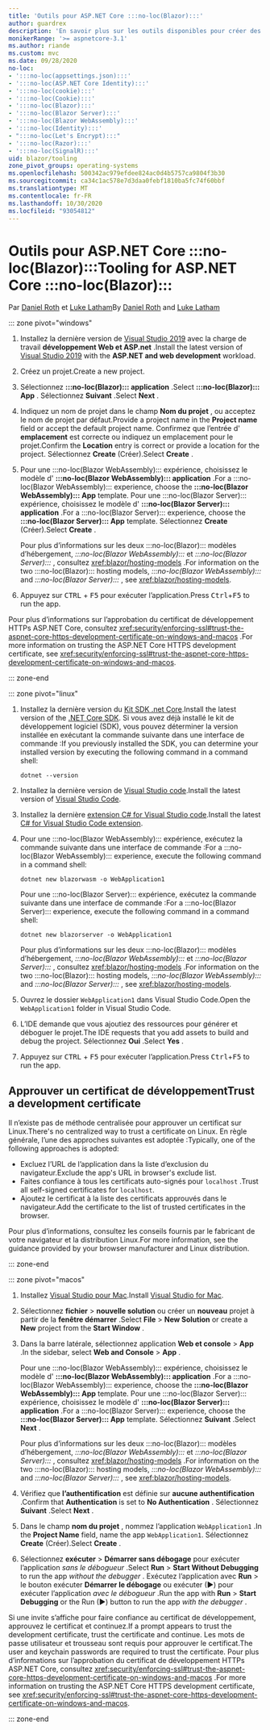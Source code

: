 ```yaml
---
title: 'Outils pour ASP.NET Core :::no-loc(Blazor):::'
author: guardrex
description: 'En savoir plus sur les outils disponibles pour créer des :::no-loc(Blazor)::: applications.'
monikerRange: '>= aspnetcore-3.1'
ms.author: riande
ms.custom: mvc
ms.date: 09/28/2020
no-loc:
- ':::no-loc(appsettings.json):::'
- ':::no-loc(ASP.NET Core Identity):::'
- ':::no-loc(cookie):::'
- ':::no-loc(Cookie):::'
- ':::no-loc(Blazor):::'
- ':::no-loc(Blazor Server):::'
- ':::no-loc(Blazor WebAssembly):::'
- ':::no-loc(Identity):::'
- ":::no-loc(Let's Encrypt):::"
- ':::no-loc(Razor):::'
- ':::no-loc(SignalR):::'
uid: blazor/tooling
zone_pivot_groups: operating-systems
ms.openlocfilehash: 500342ac979efdee824ac0d4b5757ca9804f3b30
ms.sourcegitcommit: ca34c1ac578e7d3daa0febf1810ba5fc74f60bbf
ms.translationtype: MT
ms.contentlocale: fr-FR
ms.lasthandoff: 10/30/2020
ms.locfileid: "93054812"
---
```

# <a name="tooling-for-aspnet-core-no-locblazor"></a><span data-ttu-id="1ca7c-103">Outils pour ASP.NET Core :::no-loc(Blazor):::</span><span class="sxs-lookup"><span data-stu-id="1ca7c-103">Tooling for ASP.NET Core :::no-loc(Blazor):::</span></span>

<span data-ttu-id="1ca7c-104">Par [Daniel Roth](https://github.com/danroth27) et [Luke Latham](https://github.com/guardrex)</span><span class="sxs-lookup"><span data-stu-id="1ca7c-104">By [Daniel Roth](https://github.com/danroth27) and [Luke Latham](https://github.com/guardrex)</span></span>

::: zone pivot="windows"

1. <span data-ttu-id="1ca7c-105">Installez la dernière version de [Visual Studio 2019](https://visualstudio.microsoft.com/downloads/) avec la charge de travail **développement Web et ASP.net** .</span><span class="sxs-lookup"><span data-stu-id="1ca7c-105">Install the latest version of [Visual Studio 2019](https://visualstudio.microsoft.com/downloads/) with the **ASP.NET and web development** workload.</span></span>

1. <span data-ttu-id="1ca7c-106">Créez un projet.</span><span class="sxs-lookup"><span data-stu-id="1ca7c-106">Create a new project.</span></span>

1. <span data-ttu-id="1ca7c-107">Sélectionnez **:::no-loc(Blazor)::: application** .</span><span class="sxs-lookup"><span data-stu-id="1ca7c-107">Select **:::no-loc(Blazor)::: App** .</span></span> <span data-ttu-id="1ca7c-108">Sélectionnez **Suivant** .</span><span class="sxs-lookup"><span data-stu-id="1ca7c-108">Select **Next** .</span></span>

1. <span data-ttu-id="1ca7c-109">Indiquez un nom de projet dans le champ **Nom du projet** , ou acceptez le nom de projet par défaut.</span><span class="sxs-lookup"><span data-stu-id="1ca7c-109">Provide a project name in the **Project name** field or accept the default project name.</span></span> <span data-ttu-id="1ca7c-110">Confirmez que l’entrée d' **emplacement** est correcte ou indiquez un emplacement pour le projet.</span><span class="sxs-lookup"><span data-stu-id="1ca7c-110">Confirm the **Location** entry is correct or provide a location for the project.</span></span> <span data-ttu-id="1ca7c-111">Sélectionnez **Create** (Créer).</span><span class="sxs-lookup"><span data-stu-id="1ca7c-111">Select **Create** .</span></span>

1. <span data-ttu-id="1ca7c-112">Pour une :::no-loc(Blazor WebAssembly)::: expérience, choisissez le modèle d' **:::no-loc(Blazor WebAssembly)::: application** .</span><span class="sxs-lookup"><span data-stu-id="1ca7c-112">For a :::no-loc(Blazor WebAssembly)::: experience, choose the **:::no-loc(Blazor WebAssembly)::: App** template.</span></span> <span data-ttu-id="1ca7c-113">Pour une :::no-loc(Blazor Server)::: expérience, choisissez le modèle d' **:::no-loc(Blazor Server)::: application** .</span><span class="sxs-lookup"><span data-stu-id="1ca7c-113">For a :::no-loc(Blazor Server)::: experience, choose the **:::no-loc(Blazor Server)::: App** template.</span></span> <span data-ttu-id="1ca7c-114">Sélectionnez **Create** (Créer).</span><span class="sxs-lookup"><span data-stu-id="1ca7c-114">Select **Create** .</span></span>

   <span data-ttu-id="1ca7c-115">Pour plus d’informations sur les deux :::no-loc(Blazor)::: modèles d’hébergement, *:::no-loc(Blazor WebAssembly):::* et *:::no-loc(Blazor Server):::* , consultez <xref:blazor/hosting-models> .</span><span class="sxs-lookup"><span data-stu-id="1ca7c-115">For information on the two :::no-loc(Blazor)::: hosting models, *:::no-loc(Blazor WebAssembly):::* and *:::no-loc(Blazor Server):::* , see <xref:blazor/hosting-models>.</span></span>

1. <span data-ttu-id="1ca7c-116">Appuyez sur <kbd>CTRL</kbd> + <kbd>F5</kbd> pour exécuter l’application.</span><span class="sxs-lookup"><span data-stu-id="1ca7c-116">Press <kbd>Ctrl</kbd>+<kbd>F5</kbd> to run the app.</span></span>

<span data-ttu-id="1ca7c-117">Pour plus d’informations sur l’approbation du certificat de développement HTTPs ASP.NET Core, consultez <xref:security/enforcing-ssl#trust-the-aspnet-core-https-development-certificate-on-windows-and-macos> .</span><span class="sxs-lookup"><span data-stu-id="1ca7c-117">For more information on trusting the ASP.NET Core HTTPS development certificate, see <xref:security/enforcing-ssl#trust-the-aspnet-core-https-development-certificate-on-windows-and-macos>.</span></span>

::: zone-end

::: zone pivot="linux"

1. <span data-ttu-id="1ca7c-118">Installez la dernière version du [Kit SDK .net Core](https://dotnet.microsoft.com/download).</span><span class="sxs-lookup"><span data-stu-id="1ca7c-118">Install the latest version of the [.NET Core SDK](https://dotnet.microsoft.com/download).</span></span> <span data-ttu-id="1ca7c-119">Si vous avez déjà installé le kit de développement logiciel (SDK), vous pouvez déterminer la version installée en exécutant la commande suivante dans une interface de commande :</span><span class="sxs-lookup"><span data-stu-id="1ca7c-119">If you previously installed the SDK, you can determine your installed version by executing the following command in a command shell:</span></span>

   ```dotnetcli
   dotnet --version
   ```

1. <span data-ttu-id="1ca7c-120">Installez la dernière version de [Visual Studio code](https://code.visualstudio.com).</span><span class="sxs-lookup"><span data-stu-id="1ca7c-120">Install the latest version of [Visual Studio Code](https://code.visualstudio.com).</span></span>

1. <span data-ttu-id="1ca7c-121">Installez la dernière [extension C# for Visual Studio code](https://marketplace.visualstudio.com/items?itemName=ms-dotnettools.csharp).</span><span class="sxs-lookup"><span data-stu-id="1ca7c-121">Install the latest [C# for Visual Studio Code extension](https://marketplace.visualstudio.com/items?itemName=ms-dotnettools.csharp).</span></span>

1. <span data-ttu-id="1ca7c-122">Pour une :::no-loc(Blazor WebAssembly)::: expérience, exécutez la commande suivante dans une interface de commande :</span><span class="sxs-lookup"><span data-stu-id="1ca7c-122">For a :::no-loc(Blazor WebAssembly)::: experience, execute the following command in a command shell:</span></span>

   ```dotnetcli
   dotnet new blazorwasm -o WebApplication1
   ```

   <span data-ttu-id="1ca7c-123">Pour une :::no-loc(Blazor Server)::: expérience, exécutez la commande suivante dans une interface de commande :</span><span class="sxs-lookup"><span data-stu-id="1ca7c-123">For a :::no-loc(Blazor Server)::: experience, execute the following command in a command shell:</span></span>

   ```dotnetcli
   dotnet new blazorserver -o WebApplication1
   ```

   <span data-ttu-id="1ca7c-124">Pour plus d’informations sur les deux :::no-loc(Blazor)::: modèles d’hébergement, *:::no-loc(Blazor WebAssembly):::* et *:::no-loc(Blazor Server):::* , consultez <xref:blazor/hosting-models> .</span><span class="sxs-lookup"><span data-stu-id="1ca7c-124">For information on the two :::no-loc(Blazor)::: hosting models, *:::no-loc(Blazor WebAssembly):::* and *:::no-loc(Blazor Server):::* , see <xref:blazor/hosting-models>.</span></span>

1. <span data-ttu-id="1ca7c-125">Ouvrez le dossier `WebApplication1` dans Visual Studio Code.</span><span class="sxs-lookup"><span data-stu-id="1ca7c-125">Open the `WebApplication1` folder in Visual Studio Code.</span></span>

1. <span data-ttu-id="1ca7c-126">L’IDE demande que vous ajoutiez des ressources pour générer et déboguer le projet.</span><span class="sxs-lookup"><span data-stu-id="1ca7c-126">The IDE requests that you add assets to build and debug the project.</span></span> <span data-ttu-id="1ca7c-127">Sélectionnez **Oui** .</span><span class="sxs-lookup"><span data-stu-id="1ca7c-127">Select **Yes** .</span></span>

1. <span data-ttu-id="1ca7c-128">Appuyez sur <kbd>CTRL</kbd> + <kbd>F5</kbd> pour exécuter l’application.</span><span class="sxs-lookup"><span data-stu-id="1ca7c-128">Press <kbd>Ctrl</kbd>+<kbd>F5</kbd> to run the app.</span></span>

## <a name="trust-a-development-certificate"></a><span data-ttu-id="1ca7c-129">Approuver un certificat de développement</span><span class="sxs-lookup"><span data-stu-id="1ca7c-129">Trust a development certificate</span></span>

<span data-ttu-id="1ca7c-130">Il n’existe pas de méthode centralisée pour approuver un certificat sur Linux.</span><span class="sxs-lookup"><span data-stu-id="1ca7c-130">There's no centralized way to trust a certificate on Linux.</span></span> <span data-ttu-id="1ca7c-131">En règle générale, l’une des approches suivantes est adoptée :</span><span class="sxs-lookup"><span data-stu-id="1ca7c-131">Typically, one of the following approaches is adopted:</span></span>

* <span data-ttu-id="1ca7c-132">Excluez l’URL de l’application dans la liste d’exclusion du navigateur.</span><span class="sxs-lookup"><span data-stu-id="1ca7c-132">Exclude the app's URL in browser's exclude list.</span></span>
* <span data-ttu-id="1ca7c-133">Faites confiance à tous les certificats auto-signés pour `localhost` .</span><span class="sxs-lookup"><span data-stu-id="1ca7c-133">Trust all self-signed certificates for `localhost`.</span></span>
* <span data-ttu-id="1ca7c-134">Ajoutez le certificat à la liste des certificats approuvés dans le navigateur.</span><span class="sxs-lookup"><span data-stu-id="1ca7c-134">Add the certificate to the list of trusted certificates in the browser.</span></span>

<span data-ttu-id="1ca7c-135">Pour plus d’informations, consultez les conseils fournis par le fabricant de votre navigateur et la distribution Linux.</span><span class="sxs-lookup"><span data-stu-id="1ca7c-135">For more information, see the guidance provided by your browser manufacturer and Linux distribution.</span></span>

::: zone-end

::: zone pivot="macos"

1. <span data-ttu-id="1ca7c-136">Installez [Visual Studio pour Mac](https://visualstudio.microsoft.com/vs/mac/).</span><span class="sxs-lookup"><span data-stu-id="1ca7c-136">Install [Visual Studio for Mac](https://visualstudio.microsoft.com/vs/mac/).</span></span>

1. <span data-ttu-id="1ca7c-137">Sélectionnez **fichier**  >  **nouvelle solution** ou créer un **nouveau** projet à partir de la **fenêtre démarrer** .</span><span class="sxs-lookup"><span data-stu-id="1ca7c-137">Select **File** > **New Solution** or create a **New** project from the **Start Window** .</span></span>

1. <span data-ttu-id="1ca7c-138">Dans la barre latérale, sélectionnez application **Web et console**  >  **App** .</span><span class="sxs-lookup"><span data-stu-id="1ca7c-138">In the sidebar, select **Web and Console** > **App** .</span></span>

   <span data-ttu-id="1ca7c-139">Pour une :::no-loc(Blazor WebAssembly)::: expérience, choisissez le modèle d' **:::no-loc(Blazor WebAssembly)::: application** .</span><span class="sxs-lookup"><span data-stu-id="1ca7c-139">For a :::no-loc(Blazor WebAssembly)::: experience, choose the **:::no-loc(Blazor WebAssembly)::: App** template.</span></span> <span data-ttu-id="1ca7c-140">Pour une :::no-loc(Blazor Server)::: expérience, choisissez le modèle d' **:::no-loc(Blazor Server)::: application** .</span><span class="sxs-lookup"><span data-stu-id="1ca7c-140">For a :::no-loc(Blazor Server)::: experience, choose the **:::no-loc(Blazor Server)::: App** template.</span></span> <span data-ttu-id="1ca7c-141">Sélectionnez **Suivant** .</span><span class="sxs-lookup"><span data-stu-id="1ca7c-141">Select **Next** .</span></span>

   <span data-ttu-id="1ca7c-142">Pour plus d’informations sur les deux :::no-loc(Blazor)::: modèles d’hébergement, *:::no-loc(Blazor WebAssembly):::* et *:::no-loc(Blazor Server):::* , consultez <xref:blazor/hosting-models> .</span><span class="sxs-lookup"><span data-stu-id="1ca7c-142">For information on the two :::no-loc(Blazor)::: hosting models, *:::no-loc(Blazor WebAssembly):::* and *:::no-loc(Blazor Server):::* , see <xref:blazor/hosting-models>.</span></span>

1. <span data-ttu-id="1ca7c-143">Vérifiez que **l’authentification** est définie sur **aucune authentification** .</span><span class="sxs-lookup"><span data-stu-id="1ca7c-143">Confirm that **Authentication** is set to **No Authentication** .</span></span> <span data-ttu-id="1ca7c-144">Sélectionnez **Suivant** .</span><span class="sxs-lookup"><span data-stu-id="1ca7c-144">Select **Next** .</span></span>

1. <span data-ttu-id="1ca7c-145">Dans le champ **nom du projet** , nommez l’application `WebApplication1` .</span><span class="sxs-lookup"><span data-stu-id="1ca7c-145">In the **Project Name** field, name the app `WebApplication1`.</span></span> <span data-ttu-id="1ca7c-146">Sélectionnez **Create** (Créer).</span><span class="sxs-lookup"><span data-stu-id="1ca7c-146">Select **Create** .</span></span>

1. <span data-ttu-id="1ca7c-147">Sélectionnez **exécuter**  >  **Démarrer sans débogage** pour exécuter l’application *sans le débogueur* .</span><span class="sxs-lookup"><span data-stu-id="1ca7c-147">Select **Run** > **Start Without Debugging** to run the app *without the debugger* .</span></span> <span data-ttu-id="1ca7c-148">Exécutez l’application avec **Run**  >  le bouton exécuter **Démarrer le débogage** ou exécuter (&#9654;) pour exécuter l’application *avec le débogueur* .</span><span class="sxs-lookup"><span data-stu-id="1ca7c-148">Run the app with **Run** > **Start Debugging** or the Run (&#9654;) button to run the app *with the debugger* .</span></span>

<span data-ttu-id="1ca7c-149">Si une invite s’affiche pour faire confiance au certificat de développement, approuvez le certificat et continuez.</span><span class="sxs-lookup"><span data-stu-id="1ca7c-149">If a prompt appears to trust the development certificate, trust the certificate and continue.</span></span> <span data-ttu-id="1ca7c-150">Les mots de passe utilisateur et trousseau sont requis pour approuver le certificat.</span><span class="sxs-lookup"><span data-stu-id="1ca7c-150">The user and keychain passwords are required to trust the certificate.</span></span> <span data-ttu-id="1ca7c-151">Pour plus d’informations sur l’approbation du certificat de développement HTTPs ASP.NET Core, consultez <xref:security/enforcing-ssl#trust-the-aspnet-core-https-development-certificate-on-windows-and-macos> .</span><span class="sxs-lookup"><span data-stu-id="1ca7c-151">For more information on trusting the ASP.NET Core HTTPS development certificate, see <xref:security/enforcing-ssl#trust-the-aspnet-core-https-development-certificate-on-windows-and-macos>.</span></span>

::: zone-end
